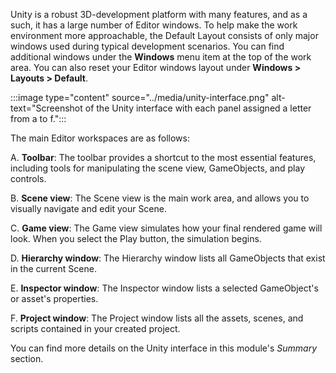 Unity is a robust 3D-development platform with many features, and as a such, it has a large number of Editor windows. To help make the work environment more approachable, the Default Layout consists of only major windows used during typical development scenarios. You can find additional windows under the **Windows** menu item at the top of the work area. You can also reset your Editor windows layout under **Windows > Layouts > Default**.

:::image type="content" source="../media/unity-interface.png" alt-text="Screenshot of the Unity interface with each panel assigned a letter from a to f.":::

The main Editor workspaces are as follows:

A. **Toolbar**: The toolbar provides a shortcut to the most essential features, including tools for manipulating the scene view, GameObjects, and play controls.

B. **Scene view**: The Scene view is the main work area, and allows you to visually navigate and edit your Scene.

C. **Game view**: The Game view simulates how your final rendered game will look. When you select the Play button, the simulation begins.

D. **Hierarchy window**: The Hierarchy window lists all GameObjects that exist in the current Scene.

E. **Inspector window**: The Inspector window lists a selected GameObject's or asset's properties.

F. **Project window**: The Project window lists all the assets, scenes, and scripts contained in your created project.

You can find more details on the Unity interface in this module's *Summary* section.
